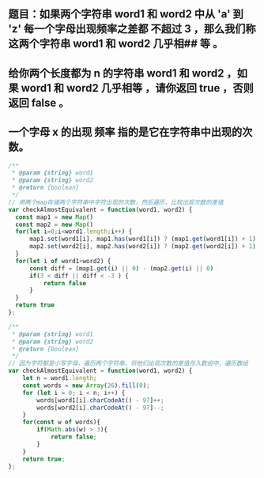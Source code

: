## 题目：如果两个字符串 word1 和 word2 中从 'a' 到 'z' 每一个字母出现频率之差都 不超过 3 ，那么我们称这两个字符串 word1 和 word2 几乎相## 等 。

## 给你两个长度都为 n 的字符串 word1 和 word2 ，如果 word1 和 word2 几乎相等 ，请你返回 true ，否则返回 false 。

## 一个字母 x 的出现 频率 指的是它在字符串中出现的次数。

```js
/**
 * @param {string} word1
 * @param {string} word2
 * @return {boolean}
 */
// 用两个map存储两个字符串中字符出现的次数，然后遍历，比较出现次数的差值
var checkAlmostEquivalent = function(word1, word2) {
  const map1 = new Map()
  const map2 = new Map()
  for(let i=0;i<word1.length;i++) {
      map1.set(word1[i], map1.has(word1[i]) ? (map1.get(word1[i]) + 1) : 1)
      map2.set(word2[i], map2.has(word2[i]) ? (map2.get(word2[i]) + 1) : 1)
  }
  for(let i of word1+word2) {
      const diff = (map1.get(i) || 0) - (map2.get(i) || 0)
      if(3 < diff || diff < -3 ) {
          return false
      }
  }
  return true
};
```

```js
/**
 * @param {string} word1
 * @param {string} word2
 * @return {boolean}
 */
// 因为字符都是小写字母，遍历两个字符串，将他们出现次数的差值存入数组中，遍历数组
var checkAlmostEquivalent = function(word1, word2) {
    let n = word1.length;
    const words = new Array(26).fill(0);
    for (let i = 0; i < n; i++) {
        words[word1[i].charCodeAt() - 97]++;
        words[word2[i].charCodeAt() - 97]--;
    }
    for(const w of words){
        if(Math.abs(w) > 3){
            return false;
        }
    }
    return true;
};
```